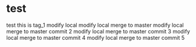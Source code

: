 # test
test
this is tag_1
modify local
modify local merge to master
modify local merge to master commit 2
modify local merge to master commit 3
modify local merge to master commit 4
modify local merge to master commit 5
